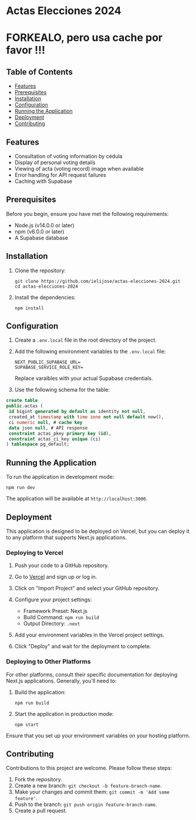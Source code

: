 # Actas Elecciones 2024

# FORKEALO, pero usa cache por favor !!!

## Table of Contents

- [Features](#features)
- [Prerequisites](#prerequisites)
- [Installation](#installation)
- [Configuration](#configuration)
- [Running the Application](#running-the-application)
- [Deployment](#deployment)
- [Contributing](#contributing)

## Features

- Consultation of voting information by cédula
- Display of personal voting details
- Viewing of acta (voting record) image when available
- Error handling for API request failures
- Caching with Supabase 

## Prerequisites

Before you begin, ensure you have met the following requirements:

- Node.js (v14.0.0 or later)
- npm (v6.0.0 or later)
- A Supabase database

## Installation

1. Clone the repository:

   ```
   git clone https://github.com/ielijose/actas-elecciones-2024.git
   cd actas-elecciones-2024
   ```

2. Install the dependencies:
   ```
   npm install
   ```

## Configuration

1. Create a `.env.local` file in the root directory of the project.

2. Add the following environment variables to the `.env.local` file:

   ```
   NEXT_PUBLIC_SUPABASE_URL=
   SUPABASE_SERVICE_ROLE_KEY=
   ```

   Replace varaibles with your actual Supabase credentials.

3. Use the following schema for the table:

```sql
create table
public.actas (
 id bigint generated by default as identity not null,
 created_at timestamp with time zone not null default now(),
 ci numeric null, # cache key
 data json null, # API response
 constraint actas_pkey primary key (id),
 constraint actas_ci_key unique (ci)
) tablespace pg_default;
```

## Running the Application

To run the application in development mode:

```
npm run dev
```

The application will be available at `http://localhost:3000`.

## Deployment

This application is designed to be deployed on Vercel, but you can deploy it to any platform that supports Next.js applications.

### Deploying to Vercel

1. Push your code to a GitHub repository.

2. Go to [Vercel](https://vercel.com) and sign up or log in.

3. Click on "Import Project" and select your GitHub repository.

4. Configure your project settings:

   - Framework Preset: Next.js
   - Build Command: `npm run build`
   - Output Directory: `.next`

5. Add your environment variables in the Vercel project settings.

6. Click "Deploy" and wait for the deployment to complete.

### Deploying to Other Platforms

For other platforms, consult their specific documentation for deploying Next.js applications. Generally, you'll need to:

1. Build the application:

   ```
   npm run build
   ```

2. Start the application in production mode:
   ```
   npm start
   ```

Ensure that you set up your environment variables on your hosting platform.

## Contributing

Contributions to this project are welcome. Please follow these steps:

1. Fork the repository.
2. Create a new branch: `git checkout -b feature-branch-name`.
3. Make your changes and commit them: `git commit -m 'Add some feature'`.
4. Push to the branch: `git push origin feature-branch-name`.
5. Create a pull request.
